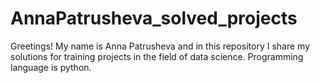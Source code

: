 # AnnaPatrusheva_solved_projects
Greetings! My name is Anna Patrusheva and in this repository I share my solutions for training projects in the field of data science. Programming language is python.
